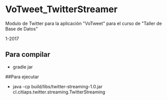 # VoTweet_TwitterStreamer
Modulo de Twitter para la aplicación "VoTweet" para el curso de "Taller de Base de Datos"

1-2017

## Para compilar
- gradle jar

##Para ejecutar
- java -cp build/libs/twitter-streaming-1.0.jar cl.citiaps.twitter.streaming.TwitterStreaming
